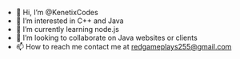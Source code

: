 - 👋 Hi, I’m @KenetixCodes
- 👀 I’m interested in C++ and Java
- 🌱 I’m currently learning node.js
- 💞️ I’m looking to collaborate on Java websites or clients
- 📫 How to reach me contact me at redgameplays255@gmail.com

<!---
KenetixCodes/KenetixCodes is a ✨ special ✨ repository because its `README.md` (this file) appears on your GitHub profile.
You can click the Preview link to take a look at your changes.
--->

